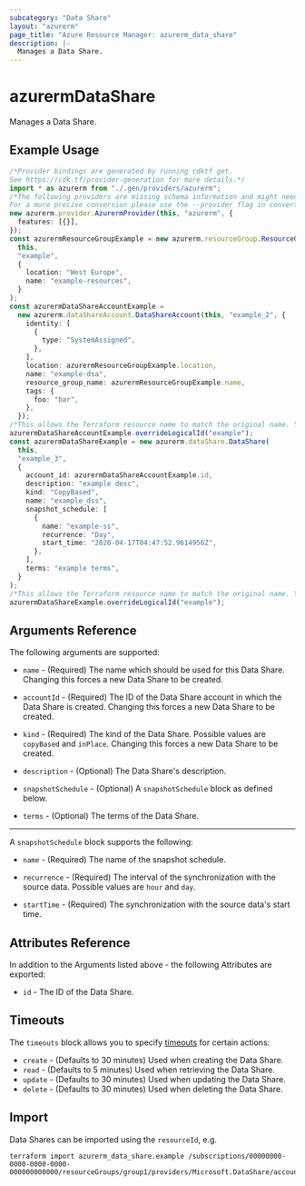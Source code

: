 ```yaml
---
subcategory: "Data Share"
layout: "azurerm"
page_title: "Azure Resource Manager: azurerm_data_share"
description: |-
  Manages a Data Share.
---
```


# azurermDataShare

Manages a Data Share.

## Example Usage

```typescript
/*Provider bindings are generated by running cdktf get.
See https://cdk.tf/provider-generation for more details.*/
import * as azurerm from "./.gen/providers/azurerm";
/*The following providers are missing schema information and might need manual adjustments to synthesize correctly: azurerm.
For a more precise conversion please use the --provider flag in convert.*/
new azurerm.provider.AzurermProvider(this, "azurerm", {
  features: [{}],
});
const azurermResourceGroupExample = new azurerm.resourceGroup.ResourceGroup(
  this,
  "example",
  {
    location: "West Europe",
    name: "example-resources",
  }
);
const azurermDataShareAccountExample =
  new azurerm.dataShareAccount.DataShareAccount(this, "example_2", {
    identity: [
      {
        type: "SystemAssigned",
      },
    ],
    location: azurermResourceGroupExample.location,
    name: "example-dsa",
    resource_group_name: azurermResourceGroupExample.name,
    tags: {
      foo: "bar",
    },
  });
/*This allows the Terraform resource name to match the original name. You can remove the call if you don't need them to match.*/
azurermDataShareAccountExample.overrideLogicalId("example");
const azurermDataShareExample = new azurerm.dataShare.DataShare(
  this,
  "example_3",
  {
    account_id: azurermDataShareAccountExample.id,
    description: "example desc",
    kind: "CopyBased",
    name: "example_dss",
    snapshot_schedule: [
      {
        name: "example-ss",
        recurrence: "Day",
        start_time: "2020-04-17T04:47:52.9614956Z",
      },
    ],
    terms: "example terms",
  }
);
/*This allows the Terraform resource name to match the original name. You can remove the call if you don't need them to match.*/
azurermDataShareExample.overrideLogicalId("example");

```

## Arguments Reference

The following arguments are supported:

*   `name` - (Required) The name which should be used for this Data Share. Changing this forces a new Data Share to be created.

*   `accountId` - (Required) The ID of the Data Share account in which the Data Share is created. Changing this forces a new Data Share to be created.

*   `kind` - (Required) The kind of the Data Share. Possible values are `copyBased` and `inPlace`. Changing this forces a new Data Share to be created.

*   `description` - (Optional) The Data Share's description.

*   `snapshotSchedule` - (Optional) A `snapshotSchedule` block as defined below.

*   `terms` - (Optional) The terms of the Data Share.

***

A `snapshotSchedule` block supports the following:

*   `name` - (Required) The name of the snapshot schedule.

*   `recurrence` - (Required) The interval of the synchronization with the source data. Possible values are `hour` and `day`.

*   `startTime` - (Required) The synchronization with the source data's start time.

## Attributes Reference

In addition to the Arguments listed above - the following Attributes are exported:

* `id` - The ID of the Data Share.

## Timeouts

The `timeouts` block allows you to specify [timeouts](https://www.terraform.io/language/resources/syntax#operation-timeouts) for certain actions:

* `create` - (Defaults to 30 minutes) Used when creating the Data Share.
* `read` - (Defaults to 5 minutes) Used when retrieving the Data Share.
* `update` - (Defaults to 30 minutes) Used when updating the Data Share.
* `delete` - (Defaults to 30 minutes) Used when deleting the Data Share.

## Import

Data Shares can be imported using the `resourceId`, e.g.

```console
terraform import azurerm_data_share.example /subscriptions/00000000-0000-0000-0000-000000000000/resourceGroups/group1/providers/Microsoft.DataShare/accounts/account1/shares/share1
```

